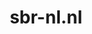 ---
layout: post
title:  "sbr-nl.nl"
internal_url:  "/dutchgov/sbr-nl.nl.html"
subdomains_count: 6
all_subdomains_count: 9
urls_count: 5
ssl_rank: 0
http_rank: 47
url_link: /data/sbr-nl.nl/urls.txt
all_subdomains_link: /data/sbr-nl.nl/all_subdomains.txt
subdomains_link: /data/sbr-nl.nl/subdomains.txt
categories: dutchgov
---